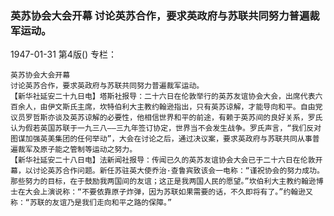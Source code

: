 ### 英苏协会大会开幕  讨论英苏合作，要求英政府与苏联共同努力普遍裁军运动。

1947-01-31
第4版()
专栏：

    英苏协会大会开幕
    讨论英苏合作，要求英政府与苏联共同努力普遍裁军运动。
    【新华社延安二十九日电】塔斯社报导：二十六日在伦敦举行的英苏友谊协会大会，出席代表六百余人，由伊文斯氏主席，坎特伯利大主教约翰逊指出，只有英苏谅解，才能导向和平。自由党议员罗哲斯亦谈及英苏谅解的必要性，他相信世界和平的前途，有赖于英苏间的良好关系，罗氏认为假若英国苏联于一九三八——三九年签订协定，世界当不会发生战争。罗氏声言，“我们反对图谋加强英美集团的任何举动”，大会在讨论之后，通过决议案，要求英政府与苏联共同从事普遍裁军及原子能之管制等运动之努力。
    【新华社延安二十八日电】法新闻社报导：传闻已久的英苏友谊协会大会已于二十六日在伦敦开幕，以讨论英苏合作问题。新任苏驻英大使乔治·查鲁宾致该会一电称：“谨祝协会的努力成功。那些努力的目标，在于鼓励我两国间的友谊；这正是我两国人民的愿望。”坎伯利大主教约翰逊博士在大会上演说称：“不要依靠原子炸弹，因为苏联如果需要的话，不久即将有了。”约翰逊又称：“苏联的友谊乃是我们走向和平之路的保障。”
